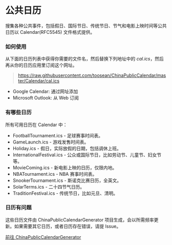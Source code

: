 # 公共日历

搜集各种公共事件，包括假日、国际节日、传统节日、节气和电影上映时间等公共日历以 Calendar(RFC5545) 文件格式提供。

### 如何使用

从下面的日历列表中获得你需要的文件名，然后替换下列地址中的 _cal.ics_，然后再从你的日历应用里订阅这个网址。

> https://raw.githubusercontent.com/toosean/ChinaPublicCalendar/master/Calendar/cal.ics

* Google Calendar: 通过网址添加
* Microsoft Outlook: 从 Web 订阅

### 有哪些日历

所有可用日历在 Calendar 中：

* FootballTournament.ics - 足球赛事时间表。
* GameLaunch.ics - 游戏发售时间表。
* Holiday.ics - 假日，实际放假的日期，包括调休上班。
* InternationalFestival.ics - 公众或国际节日，比如劳动节、儿童节、妇女节等。
* MovieComing.ics - 新电影上映的日历，仅限内地。
* NBATournament.ics - NBA 赛事时间表。
* SnookerTournament.ics - 斯诺克比赛日历，全英文。
* SolarTerms.ics - 二十四节气日历。
* TraditionFestival.ics - 传统节日，比如元旦、清明。

### 日历有问题

这些日历文件由 ChinaPublicCalendarGenerator 项目生成，会以所需频率更新。如果需要其它日历，或者日历存在错误，请提 Issue。

[前往 ChinaPublicCalendarGenerator](https://github.com/toosean/ChinaPublicCalendarGenerator)